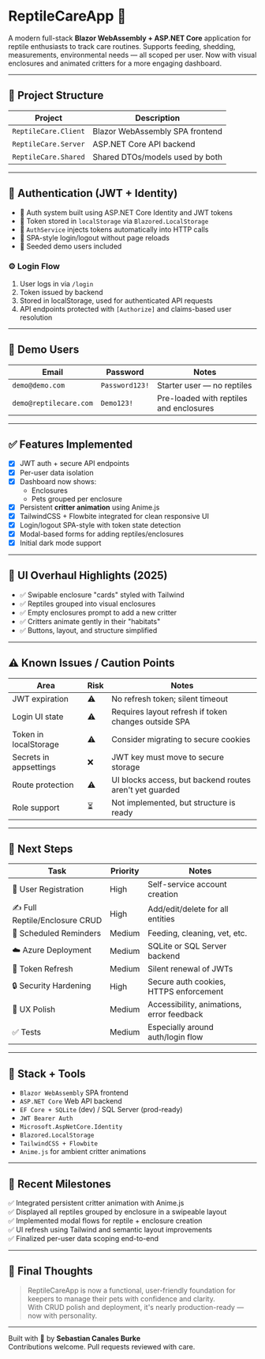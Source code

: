 # ReptileCareApp 🦎

A modern full-stack **Blazor WebAssembly + ASP.NET Core** application for reptile enthusiasts to track care routines. Supports feeding, shedding, measurements, environmental needs — all scoped per user. Now with visual enclosures and animated critters for a more engaging dashboard.

---

## 📁 Project Structure

| Project | Description |
|---------|-------------|
| `ReptileCare.Client` | Blazor WebAssembly SPA frontend |
| `ReptileCare.Server` | ASP.NET Core API backend |
| `ReptileCare.Shared` | Shared DTOs/models used by both |

---

## 🔐 Authentication (JWT + Identity)

- 🔑 Auth system built using ASP.NET Core Identity and JWT tokens
- 🧠 Token stored in `localStorage` via `Blazored.LocalStorage`
- 🧰 `AuthService` injects tokens automatically into HTTP calls
- 🔁 SPA-style login/logout without page reloads
- 🧪 Seeded demo users included

### ⚙️ Login Flow

1. User logs in via `/login`
2. Token issued by backend
3. Stored in localStorage, used for authenticated API requests
4. API endpoints protected with `[Authorize]` and claims-based user resolution

---

## 🧪 Demo Users

| Email | Password | Notes |
|-------|----------|-------|
| `demo@demo.com` | `Password123!` | Starter user — no reptiles |
| `demo@reptilecare.com` | `Demo123!` | Pre-loaded with reptiles and enclosures |

---

## ✅ Features Implemented

- [x] JWT auth + secure API endpoints
- [x] Per-user data isolation
- [x] Dashboard now shows:
  - Enclosures
  - Pets grouped per enclosure
- [x] Persistent **critter animation** using Anime.js
- [x] TailwindCSS + Flowbite integrated for clean responsive UI
- [x] Login/logout SPA-style with token state detection
- [x] Modal-based forms for adding reptiles/enclosures
- [x] Initial dark mode support

---

## 🎨 UI Overhaul Highlights (2025)

- ✅ Swipable enclosure "cards" styled with Tailwind
- ✅ Reptiles grouped into visual enclosures
- ✅ Empty enclosures prompt to add a new critter
- ✅ Critters animate gently in their "habitats"
- ✅ Buttons, layout, and structure simplified

---

## ⚠️ Known Issues / Caution Points

| Area | Risk | Notes |
|------|------|-------|
| JWT expiration | ⚠️ | No refresh token; silent timeout |
| Login UI state | ⚠️ | Requires layout refresh if token changes outside SPA |
| Token in localStorage | ⚠️ | Consider migrating to secure cookies |
| Secrets in appsettings | ❌ | JWT key must move to secure storage |
| Route protection | ⚠️ | UI blocks access, but backend routes aren't yet guarded |
| Role support | ⏳ | Not implemented, but structure is ready |

---

## 🧭 Next Steps

| Task | Priority | Notes |
|------|----------|-------|
| 👥 User Registration | High | Self-service account creation |
| ✍️ Full Reptile/Enclosure CRUD | High | Add/edit/delete for all entities |
| 🔔 Scheduled Reminders | Medium | Feeding, cleaning, vet, etc. |
| ☁️ Azure Deployment | Medium | SQLite or SQL Server backend |
| 🔁 Token Refresh | Medium | Silent renewal of JWTs |
| 🔒 Security Hardening | High | Secure auth cookies, HTTPS enforcement |
| 🎨 UX Polish | Medium | Accessibility, animations, error feedback |
| ✅ Tests | Medium | Especially around auth/login flow |

---

## 🧰 Stack + Tools

- `Blazor WebAssembly` SPA frontend
- `ASP.NET Core` Web API backend
- `EF Core + SQLite` (dev) / SQL Server (prod-ready)
- `JWT Bearer Auth`
- `Microsoft.AspNetCore.Identity`
- `Blazored.LocalStorage`
- `TailwindCSS + Flowbite`
- `Anime.js` for ambient critter animations

---

## 🏁 Recent Milestones

✅ Integrated persistent critter animation with Anime.js  
✅ Displayed all reptiles grouped by enclosure in a swipeable layout  
✅ Implemented modal flows for reptile + enclosure creation  
✅ UI refresh using Tailwind and semantic layout improvements  
✅ Finalized per-user data scoping end-to-end  

---

## 🧠 Final Thoughts

> ReptileCareApp is now a functional, user-friendly foundation for keepers to manage their pets with confidence and clarity.  
> With CRUD polish and deployment, it's nearly production-ready — now with personality.

---

Built with 💚 by **Sebastian Canales Burke**  
Contributions welcome. Pull requests reviewed with care.
